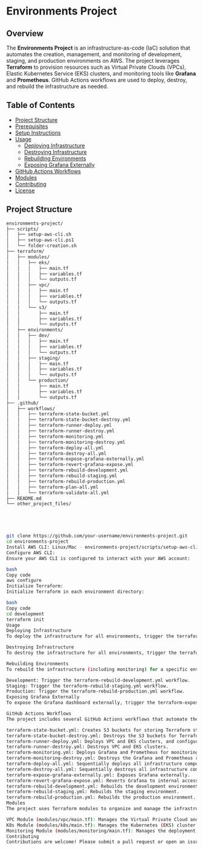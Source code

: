 # Environments Project

## Overview

The **Environments Project** is an infrastructure-as-code (IaC) solution that automates the creation, management, and monitoring of development, staging, and production environments on AWS. The project leverages **Terraform** to provision resources such as Virtual Private Clouds (VPCs), Elastic Kubernetes Service (EKS) clusters, and monitoring tools like **Grafana** and **Prometheus**. GitHub Actions workflows are used to deploy, destroy, and rebuild the infrastructure as needed.

## Table of Contents

- [Project Structure](#project-structure)
- [Prerequisites](#prerequisites)
- [Setup Instructions](#setup-instructions)
- [Usage](#usage)
  - [Deploying Infrastructure](#deploying-infrastructure)
  - [Destroying Infrastructure](#destroying-infrastructure)
  - [Rebuilding Environments](#rebuilding-environments)
  - [Exposing Grafana Externally](#exposing-grafana-externally)
- [GitHub Actions Workflows](#github-actions-workflows)
- [Modules](#modules)
- [Contributing](#contributing)
- [License](#license)

## Project Structure

```bash
environments-project/
├── scripts/
│   ├── setup-aws-cli.sh
│   ├── setup-aws-cli.ps1
│   └── folder-creation.sh
├── terraform/
│   ├── modules/
│   │   ├── eks/
│   │   │   ├── main.tf
│   │   │   ├── variables.tf
│   │   │   └── outputs.tf
│   │   ├── vpc/
│   │   │   ├── main.tf
│   │   │   ├── variables.tf
│   │   │   └── outputs.tf
│   │   └── s3/
│   │       ├── main.tf
│   │       ├── variables.tf
│   │       └── outputs.tf
│   ├── environments/
│   │   ├── dev/
│   │   │   ├── main.tf
│   │   │   ├── variables.tf
│   │   │   └── outputs.tf
│   │   ├── staging/
│   │   │   ├── main.tf
│   │   │   ├── variables.tf
│   │   │   └── outputs.tf
│   │   └── production/
│   │       ├── main.tf
│   │       ├── variables.tf
│   │       └── outputs.tf
├── .github/
│   ├── workflows/
│   │   ├── terraform-state-bucket.yml
│   │   ├── terraform-state-bucket-destroy.yml
│   │   ├── terraform-runner-deploy.yml
│   │   ├── terraform-runner-destroy.yml
│   │   ├── terraform-monitoring.yml
│   │   ├── terraform-monitoring-destroy.yml
│   │   ├── terraform-deploy-all.yml
│   │   ├── terraform-destroy-all.yml
│   │   ├── terraform-expose-grafana-externally.yml
│   │   ├── terraform-revert-grafana-expose.yml
│   │   ├── terraform-rebuild-development.yml
│   │   ├── terraform-rebuild-staging.yml
│   │   ├── terraform-rebuild-production.yml
│   │   ├── terraform-plan-all.yml
│   │   └── terraform-validate-all.yml
├── README.md
└── other_project_files/





git clone https://github.com/your-username/environments-project.git
cd environments-project
Install AWS CLI: Linux/Mac - environments-project/scripts/setup-aws-cli.sh / Windows - environments-project/scripts/setup-aws-cli.ps1
Configure AWS CLI: 
Ensure your AWS CLI is configured to interact with your AWS account:

bash
Copy code
aws configure
Initialize Terraform:
Initialize Terraform in each environment directory:

bash
Copy code
cd development
terraform init
Usage
Deploying Infrastructure
To deploy the infrastructure for all environments, trigger the terraform-deploy-all.yml workflow in GitHub Actions.

Destroying Infrastructure
To destroy the infrastructure for all environments, trigger the terraform-destroy-all.yml workflow in GitHub Actions.

Rebuilding Environments
To rebuild the infrastructure (including monitoring) for a specific environment:

Development: Trigger the terraform-rebuild-development.yml workflow.
Staging: Trigger the terraform-rebuild-staging.yml workflow.
Production: Trigger the terraform-rebuild-production.yml workflow.
Exposing Grafana Externally
To expose the Grafana dashboard externally, trigger the terraform-expose-grafana-externally.yml workflow. To revert the exposure, use the terraform-revert-grafana-expose.yml workflow.

GitHub Actions Workflows
The project includes several GitHub Actions workflows that automate the deployment, management, and destruction of the infrastructure:

terraform-state-bucket.yml: Creates S3 buckets for storing Terraform state files.
terraform-state-bucket-destroy.yml: Destroys the S3 buckets for Terraform state files.
terraform-runner-deploy.yml: Deploys VPC and EKS clusters, and configures GitHub runners.
terraform-runner-destroy.yml: Destroys VPC and EKS clusters.
terraform-monitoring.yml: Deploys Grafana and Prometheus for monitoring.
terraform-monitoring-destroy.yml: Destroys the Grafana and Prometheus resources.
terraform-deploy-all.yml: Sequentially deploys all infrastructure components.
terraform-destroy-all.yml: Sequentially destroys all infrastructure components.
terraform-expose-grafana-externally.yml: Exposes Grafana externally.
terraform-revert-grafana-expose.yml: Reverts Grafana to internal access.
terraform-rebuild-development.yml: Rebuilds the development environment.
terraform-rebuild-staging.yml: Rebuilds the staging environment.
terraform-rebuild-production.yml: Rebuilds the production environment.
Modules
The project uses Terraform modules to organize and manage the infrastructure:

VPC Module (modules/vpc/main.tf): Manages the Virtual Private Cloud and networking components.
K8s Module (modules/k8s/main.tf): Manages the Kubernetes (EKS) cluster and node groups.
Monitoring Module (modules/monitoring/main.tf): Manages the deployment of Grafana and Prometheus for monitoring.
Contributing
Contributions are welcome! Please submit a pull request or open an issue to discuss any changes.